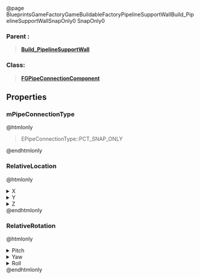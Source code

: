 @page BlueprintsGameFactoryGameBuildableFactoryPipelineSupportWallBuild_PipelineSupportWallSnapOnly0 SnapOnly0
### Parent :
<b><a href="_blueprints_game_factory_game_buildable_factory_pipeline_support_wall_build__pipeline_support_wall.html"><blockquote>Build_PipelineSupportWall</blockquote></a></b>
### Class:
<b><a href="_class_script_f_g_pipe_connection_component.html"><blockquote>FGPipeConnectionComponent</blockquote></a></b>
## Properties
### mPipeConnectionType
@htmlonly
<blockquote>EPipeConnectionType::PCT_SNAP_ONLY</blockquote>
@endhtmlonly

### RelativeLocation
@htmlonly
<details>
 <summary>X</summary>
<blockquote>200</blockquote>
</details>
<details>
 <summary>Y</summary>
<blockquote>0.000514984130859375</blockquote>
</details>
<details>
 <summary>Z</summary>
<blockquote>0</blockquote>
</details>
@endhtmlonly

### RelativeRotation
@htmlonly
<details>
 <summary>Pitch</summary>
<blockquote>0</blockquote>
</details>
<details>
 <summary>Yaw</summary>
<blockquote>90.00025177001953</blockquote>
</details>
<details>
 <summary>Roll</summary>
<blockquote>0</blockquote>
</details>
@endhtmlonly

